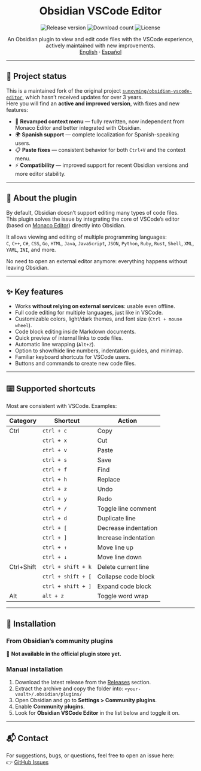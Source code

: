 <h1 align="center">Obsidian VSCode Editor</h1>

<p align="center">
    <img alt="Release version" src="https://img.shields.io/github/v/release/lz-migra/obsidian-vscode-editor?style=for-the-badge">
    <img alt="Download count" src="https://img.shields.io/github/downloads/lz-migra/obsidian-vscode-editor/total?style=for-the-badge">
    <img alt="License" src="https://img.shields.io/github/license/lz-migra/obsidian-vscode-editor?style=for-the-badge">
</p>

<p align="center">
    <span>An Obsidian plugin to view and edit code files with the VSCode experience, actively maintained with new improvements.</span>
    <br/>
    <a href="/README.md">English</a>
    ·
    <a href="/README_es.md">Español</a>
</p>

---

## 🚀 Project status

This is a maintained fork of the original project [`sunxvming/obsidian-vscode-editor`](https://github.com/sunxvming/obsidian-vscode-editor), which hasn’t received updates for over 3 years.  
Here you will find an **active and improved version**, with fixes and new features:

- 📝 **Revamped context menu** — fully rewritten, now independent from Monaco Editor and better integrated with Obsidian.  
- 🌍 **Spanish support** — complete localization for Spanish-speaking users.  
- 📋 **Paste fixes** — consistent behavior for both `Ctrl+V` and the context menu.  
- ⚡ **Compatibility** — improved support for recent Obsidian versions and more editor stability.  

---

## 📖 About the plugin

By default, Obsidian doesn’t support editing many types of code files.  
This plugin solves the issue by integrating the core of VSCode’s editor (based on [Monaco Editor](https://microsoft.github.io/monaco-editor/)) directly into Obsidian.  

It allows viewing and editing of multiple programming languages:  
`C`, `C++`, `C#`, `CSS`, `Go`, `HTML`, `Java`, `JavaScript`, `JSON`, `Python`, `Ruby`, `Rust`, `Shell`, `XML`, `YAML`, `INI`, and more.  

No need to open an external editor anymore: everything happens without leaving Obsidian.  

---

## ✨ Key features

- Works **without relying on external services**: usable even offline.  
- Full code editing for multiple languages, just like in VSCode.  
- Customizable colors, light/dark themes, and font size (`Ctrl + mouse wheel`).  
- Code block editing inside Markdown documents.  
- Quick preview of internal links to code files.  
- Automatic line wrapping (`Alt+Z`).  
- Option to show/hide line numbers, indentation guides, and minimap.  
- Familiar keyboard shortcuts for VSCode users.  
- Buttons and commands to create new code files.  

---

## ⌨️ Supported shortcuts

Most are consistent with VSCode. Examples:

| Category     | Shortcut               | Action                   |
|--------------|------------------------|--------------------------|
| Ctrl         | `ctrl + c`             | Copy                     |
|              | `ctrl + x`             | Cut                      |
|              | `ctrl + v`             | Paste                    |
|              | `ctrl + s`             | Save                     |
|              | `ctrl + f`             | Find                     |
|              | `ctrl + h`             | Replace                  |
|              | `ctrl + z`             | Undo                     |
|              | `ctrl + y`             | Redo                     |
|              | `ctrl + /`             | Toggle line comment      |
|              | `ctrl + d`             | Duplicate line           |
|              | `ctrl + [`             | Decrease indentation     |
|              | `ctrl + ]`             | Increase indentation     |
|              | `ctrl + ↑`             | Move line up             |
|              | `ctrl + ↓`             | Move line down           |
| Ctrl+Shift   | `ctrl + shift + k`     | Delete current line      |
|              | `ctrl + shift + [`     | Collapse code block      |
|              | `ctrl + shift + ]`     | Expand code block        |
| Alt          | `alt + z`              | Toggle word wrap         |

---

## 🔧 Installation

### From Obsidian’s community plugins  
🚫 **Not available in the official plugin store yet.**

### Manual installation  
1. Download the latest release from the [Releases](https://github.com/lz-migra/obsidian-vscode-editor/releases/latest) section.  
2. Extract the archive and copy the folder into:
`<your-vault>/.obsidian/plugins/`
3. Open Obsidian and go to **Settings > Community plugins**.  
4. Enable **Community plugins**.  
5. Look for **Obsidian VSCode Editor** in the list below and toggle it on.  

---

## 📬 Contact

For suggestions, bugs, or questions, feel free to open an issue here:  
👉 [GitHub Issues](https://github.com/lz-migra/obsidian-vscode-editor/issues)

